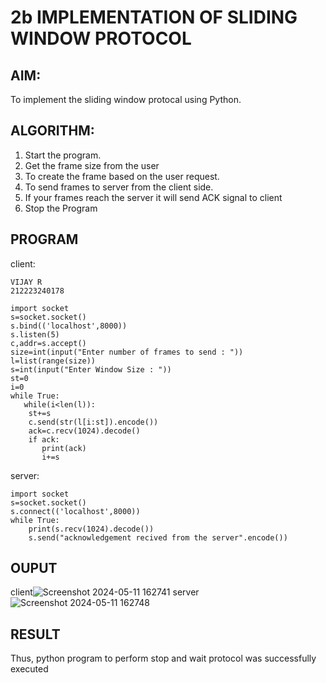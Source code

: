 # 2b IMPLEMENTATION OF SLIDING WINDOW PROTOCOL
## AIM:
To implement the sliding window protocal using Python.
## ALGORITHM:
1. Start the program.
2. Get the frame size from the user
3. To create the frame based on the user request.
4. To send frames to server from the client side.
5. If your frames reach the server it will send ACK signal to client
6. Stop the Program
## PROGRAM
client:
```
VIJAY R
212223240178

import socket
s=socket.socket()
s.bind(('localhost',8000))
s.listen(5)
c,addr=s.accept()
size=int(input("Enter number of frames to send : "))
l=list(range(size))
s=int(input("Enter Window Size : "))
st=0
i=0
while True:
   while(i<len(l)):
    st+=s
    c.send(str(l[i:st]).encode())
    ack=c.recv(1024).decode()
    if ack:
       print(ack)
       i+=s
```
server:
```
import socket
s=socket.socket()
s.connect(('localhost',8000))
while True: 
    print(s.recv(1024).decode())
    s.send("acknowledgement recived from the server".encode())
```
## OUPUT
client![Screenshot 2024-05-11 162741](https://github.com/vijayr21/2b_SLIDING_WINDOW_PROTOCOL/assets/149347607/b0d21258-bb86-4a50-808c-0dd47ee91a14)
server![Screenshot 2024-05-11 162748](https://github.com/vijayr21/2b_SLIDING_WINDOW_PROTOCOL/assets/149347607/38b71bda-5b4f-4792-9096-9958547c9cc1)
## RESULT
Thus, python program to perform stop and wait protocol was successfully executed
